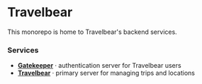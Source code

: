 # Travelbear

This monorepo is home to Travelbear's backend services.

### Services
- **[Gatekeeper](/Gatekeeper)** · authentication server for Travelbear users
- **[Travelbear](/Travelbear)** · primary server for managing trips and locations
